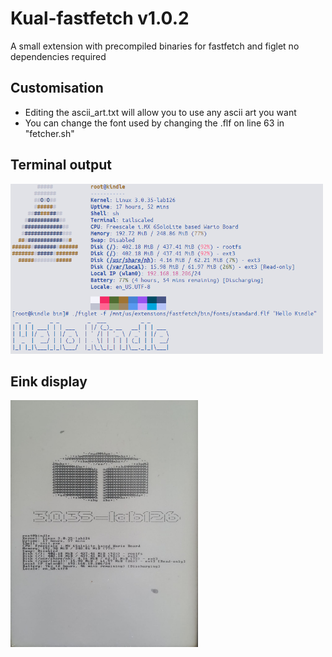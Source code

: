 # Kual-fastfetch v1.0.2
A small extension with precompiled binaries for fastfetch and figlet no dependencies required

## Customisation
- Editing the ascii_art.txt will allow you to use any ascii art you want
- You can change the font used by changing the .flf on line 63 in "fetcher.sh"

## Terminal output
<img src="./images/term.png" alt="Terminal output" width="500"/>

## Eink display
<img src="./images/eink.jpg" alt="Eink display" width="300"/>


